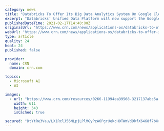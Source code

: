 ```yaml
---
category: news
title: "Databricks To Offer Its Big Data Analytics System On Google Cloud"
excerpt: "Databricks’ Unified Data Platform will now support the Google Cloud Platform for running big data and data lakehouse applications in the cloud."
publishedDateTime: 2021-02-17T14:40:00Z
originalUrl: "https://www.crn.com/news/applications-os/databricks-to-offer-its-big-data-analytics-system-on-google-cloud"
webUrl: "https://www.crn.com/news/applications-os/databricks-to-offer-its-big-data-analytics-system-on-google-cloud"
type: article
quality: 24
heat: 24
published: false

provider:
  name: CRN
  domain: crn.com

topics:
  - Microsoft AI
  - AI

images:
  - url: "https://www.crn.com/resources/0266-11994ea39568-3217137abc5a-1000/1010819940.jpg"
    width: 611
    height: 343
    isCached: true

secured: "DtYtRe3Vau/LX1RclJ56NLpjLPlMGyPzA6PgrUekcHOTWmVd9kfX6468f7bXrq47fksJQCionz2mFFabGaGWNmOKMD9mOfbPw6piEp7rtOCVvA9A+PxnmotRvchdd7JzznbsAwBNO9aVYC6LanXE4eZ4cyAChfVbGLsYGHDpyzDKUzD1BqgdSyDDD/qOyHtG3i6JtdGQItzR4//UX4psUwVL0bznZLqOw0MgmTv0oQH6Ae6OoHtHjKGFQ+2xZ9cIXqO0zpECLGbCx8XFOC+re2HSLDAarc+9OQSGwtEu+yA6+MUMnS5o5/b3N+7i33HgPLU73OgJCYWemBxPdtoFofI2lkorhNQCd8BFeUor8Hs=;m5t2VnTxHcyfaf2djEpruA=="
---
```


